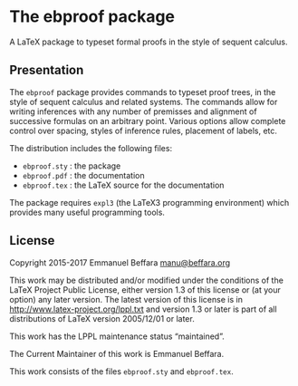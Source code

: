 The ebproof package
===================

A LaTeX package to typeset formal proofs in the style of sequent calculus.

Presentation
------------

The `ebproof` package provides commands to typeset proof trees, in the style
of sequent calculus and related systems. The commands allow for writing
inferences with any number of premisses and alignment of successive formulas
on an arbitrary point. Various options allow complete control over spacing,
styles of inference rules, placement of labels, etc.

The distribution includes the following files:

- `ebproof.sty` : the package
- `ebproof.pdf` : the documentation
- `ebproof.tex` : the LaTeX source for the documentation

The package requires `expl3` (the LaTeX3 programming environment) which
provides many useful programming tools.


License
-------

Copyright 2015-2017 Emmanuel Beffara <manu@beffara.org>

This work may be distributed and/or modified under the
conditions of the LaTeX Project Public License, either version 1.3
of this license or (at your option) any later version.
The latest version of this license is in
 <http://www.latex-project.org/lppl.txt>
and version 1.3 or later is part of all distributions of LaTeX
version 2005/12/01 or later.

This work has the LPPL maintenance status “maintained”.

The Current Maintainer of this work is Emmanuel Beffara.

This work consists of the files `ebproof.sty` and `ebproof.tex`.
